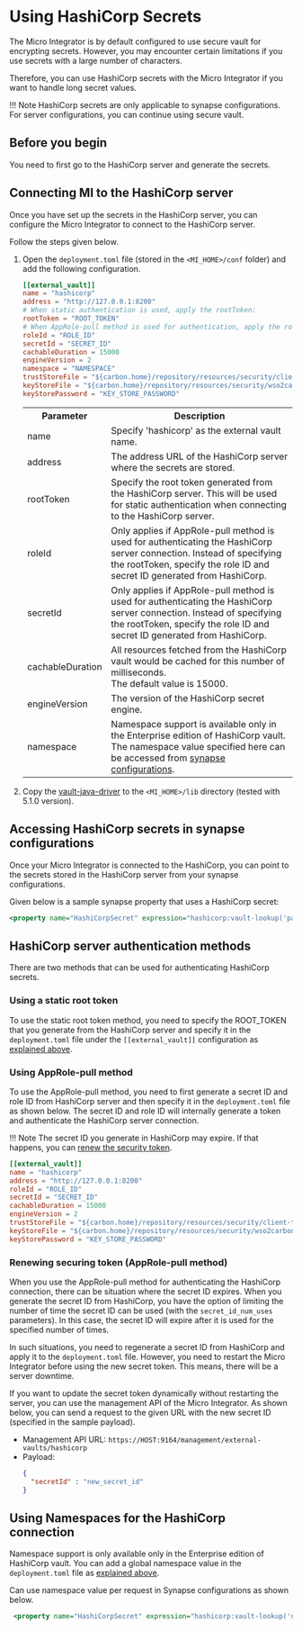 # Using HashiCorp Secrets 

The Micro Integrator is by default configured to use secure vault for encrypting secrets. 
However, you may encounter certain limitations if you use secrets with a large number of characters.

Therefore, you can use HashiCorp secrets with the Micro Integrator if you want to handle long secret values.

!!! Note
    HashiCorp secrets are only applicable to synapse configurations. For server configurations, you can continue using secure vault.

## Before you begin

You need to first go to the HashiCorp server and generate the secrets.

## Connecting MI to the HashiCorp server

Once you have set up the secrets in the HashiCorp server, you can configure the Micro Integrator to connect to the HashiCorp server.

Follow the steps given below.

1.  Open the `deployment.toml` file (stored in the `<MI_HOME>/conf` folder) and add the following configuration. 

    ```toml
    [[external_vault]]
    name = "hashicorp"
    address = "http://127.0.0.1:8200"
    # When static authentication is used, apply the rootToken:
    rootToken = "ROOT_TOKEN"
    # When AppRole-pull method is used for authentication, apply the roleId and secretId:
    roleId = "ROLE_ID"
    secretId = "SECRET_ID"
    cachableDuration = 15000
    engineVersion = 2
    namespace = "NAMESPACE"
    trustStoreFile = "${carbon.home}/repository/resources/security/client-truststore.jks"
    keyStoreFile = "${carbon.home}/repository/resources/security/wso2carbon.jks"
    keyStorePassword = "KEY_STORE_PASSWORD"
    ```

    <table>
        <tr>
            <th>
                Parameter
            </th>
            <th>
                Description
            </th>
        </tr>
        <tr>
            <td>
                name
            </td>
            <td>
                Specify 'hashicorp' as the external vault name.
            </td>
        </tr>
        <tr>
            <td>
                address
            </td>
            <td>
                The address URL of the HashiCorp server where the secrets are stored.
            </td>
        </tr>
        <tr>
            <td>
                rootToken
            </td>
            <td>
                Specify the root token generated from the HashiCorp server. This will be used for static authentication when connecting to the HashiCorp server.
            </td>
        </tr>
        <tr>
            <td>
                roleId
            </td>
            <td>
                Only applies if AppRole-pull method is used for authenticating the HashiCorp server connection. Instead of specifying the rootToken, specify the role ID and secret ID generated from HashiCorp.
            </td>
        </tr>
        <tr>
            <td>
                secretId
            </td>
            <td>
                Only applies if AppRole-pull method is used for authenticating the HashiCorp server connection. Instead of specifying the rootToken, specify the role ID and secret ID generated from HashiCorp.
            </td>
        </tr>
        <tr>
            <td>
                cachableDuration
            </td>
            <td>
                All resources fetched from the HashiCorp vault would be cached for this number of milliseconds.</br>
                The default value is 15000. 
            </td>
        </tr>
        <tr>
            <td>
                engineVersion
            </td>
            <td>
                The version of the HashiCorp secret engine. 
            </td>
        </tr>
        <tr>
            <td>
                namespace
            </td>
            <td>
                Namespace support is available only in the Enterprise edition of HashiCorp vault.
                The namespace value specified here can be accessed from <a href="#using-namespaces-for-the-hashicorp-connection">synapse configurations</a>. 
            </td>
        </tr>
    </table>

2.  Copy the [vault-java-driver](https://github.com/BetterCloud/vault-java-driver) to the `<MI_HOME>/lib` directory (tested with 5.1.0 version).

## Accessing HashiCorp secrets in synapse configurations

Once your Micro Integrator is connected to the HashiCorp, you can point to the secrets stored in the HashiCorp server from your synapse configurations.

Given below is a sample synapse property that uses a HashiCorp secret:

```xml
<property name="HashiCorpSecret" expression="hashicorp:vault-lookup('path-name', 'field-name') />
```

## HashiCorp server authentication methods

There are two methods that can be used for authenticating HashiCorp secrets.

### Using a static root token

To use the static root token method, you need to specify the ROOT_TOKEN that you generate from the HashiCorp server and specify it in the `deployment.toml` file under the `[[external_vault]]` configuration as [explained above](#connecting-mi-to-the-hashicorp-server).

### Using AppRole-pull method

To use the AppRole-pull method, you need to first generate a secret ID and role ID from HashiCorp server and then specify it in the `deployment.toml` file as shown below.
The secret ID and role ID will internally generate a token and authenticate the HashiCorp server connection.

!!! Note
    The secret ID you generate in HashiCorp may expire. If that happens, you can [renew the security token](#renewing-securing-token-approle-pull-method).  

```toml
[[external_vault]]
name = "hashicorp"
address = "http://127.0.0.1:8200"
roleId = "ROLE_ID"
secretId = "SECRET_ID"
cachableDuration = 15000
engineVersion = 2
trustStoreFile = "${carbon.home}/repository/resources/security/client-truststore.jks"
keyStoreFile = "${carbon.home}/repository/resources/security/wso2carbon.jks"
keyStorePassword = "KEY_STORE_PASSWORD"
```

### Renewing securing token (AppRole-pull method)

When you use the AppRole-pull method for authenticating the HashiCorp connection, there can be situation where the secret ID expires. 
When you generate the secret ID from HashiCorp, you have the option of limiting the number of time the secret ID can be used (with the `secret_id_num_uses` parameters). 
In this case, the secret ID will expire after it is used for the specified number of times.   

In such situations, you need to regenerate a secret ID from HashiCorp and apply it to the `deployment.toml` file. However, you need to restart the Micro Integrator before
using the new secret token. This means, there will be a server downtime. 

If you want to update the secret token dynamically without restarting the server, you can use the management API of the Micro Integrator.
As shown below, you can send a request to the given URL with the new secret ID (specified in the sample payload).

-   Management API URL: `https://HOST:9164/management/external-vaults/hashicorp`
-   Payload:
    ```json
    {
      "secretId" : "new_secret_id" 
    }
    ```

## Using Namespaces for the HashiCorp connection

Namespace support is only available only in the Enterprise edition of HashiCorp vault. 
You can add a global namespace value in the `deployment.toml` file as [explained above](#connecting-mi-to-the-hashicorp-server).

Can use namespace value per request in Synapse configurations as shown below.

```xml
 <property name="HashiCorpSecret" expression="hashicorp:vault-lookup('namespace', 'path-name', 'field-name') />
```